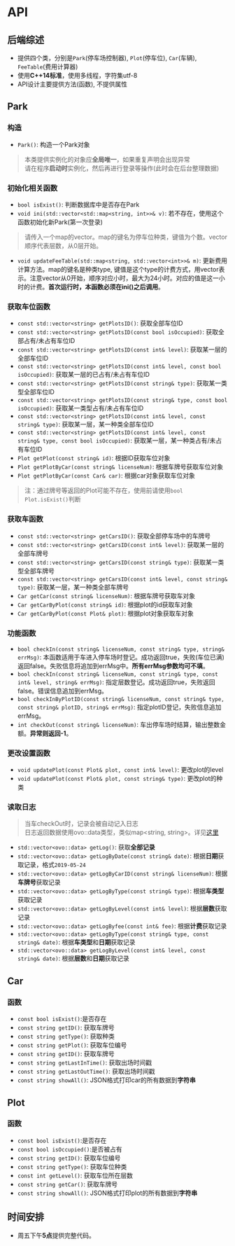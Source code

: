 # API

## 后端综述
- 提供四个类，分别是`Park`(停车场控制器), `Plot`(停车位), `Car`(车辆), `FeeTable`(费用计算器)
- 使用**C++14标准**，使用多线程，字符集utf-8
- API设计主要提供方法(函数), 不提供属性

## Park

### 构造
+ `Park()`: 构造一个Park对象
> 本类提供实例化的对象应**全局唯一**，如果重复声明会出现异常  
> 请在程序**启动时**实例化，然后再进行登录等操作(此时会在后台整理数据)

### 初始化相关函数
+ `bool isExist()`: 判断数据库中是否存在Park
+ `void ini(std::vector<std::map<string, int>>& v)`: 若不存在，使用这个函数初始化新Park(第一次登录)
> 请传入一个map的vector。map的键名为停车位种类，键值为个数。vector顺序代表层数，从0层开始。
+ `void updateFeeTable(std::map<string, std::vector<int>>& m)`: 更新费用计算方法。map的键名是种类type, 键值是这个type的计费方式，用vector表示。注意vector从0开始，顺序对应小时，最大为24小时。对应的值是这一小时的计费。**首次运行时，本函数必须在ini()之后调用**。

### 获取车位函数
+ `const std::vector<string> getPlotsID()`: 获取全部车位ID
+ `const std::vector<string> getPlotsID(const bool isOccupied)`: 获取全部占有/未占有车位ID
+ `const std::vector<string> getPlotsID(const int& level)`: 获取某一层的全部车位ID
+ `const std::vector<string> getPlotsID(const int& level, const bool isOccupied)`: 获取某一层的已占有/未占有车位ID
+ `const std::vector<string> getPlotsID(const string& type)`: 获取某一类型全部车位ID
+ `const std::vector<string> getPlotsID(const string& type, const bool isOccupied)`: 获取某一类型占有/未占有车位ID
+ `const std::vector<string> getPlotsID(const int& level, const string& type)`: 获取某一层，某一种类全部车位ID
+ `const std::vector<string> getPlotsID(const int& level, const string& type, const bool isOccupied)`: 获取某一层，某一种类占有/未占有车位ID
+ `Plot getPlot(const string& id)`: 根据ID获取车位对象
+ `Plot getPlotByCar(const string& licenseNum)`: 根据车牌号获取车位对象
+ `Plot getPlotByCar(const Car& car)`: 根据car对象获取车位对象

> 注：通过牌号等返回的Plot可能不存在，使用前请使用`bool Plot.isExist()`判断

### 获取车函数
+ `const std::vector<string> getCarsID()`: 获取全部停车场中的车牌号
+ `const std::vector<string> getCarsID(const int& level)`: 获取某一层的全部车牌号
+ `const std::vector<string> getCarsID(const string& type)`: 获取某一类型全部车牌号
+ `const std::vector<string> getCarsID(const int& level, const string& type)`: 获取某一层，某一种类全部车牌号
+ `Car getCar(const string& licenseNum)`: 根据车牌号获取车对象
+ `Car getCarByPlot(const string& id)`: 根据plot的id获取车对象
+ `Car getCarByPlot(const Plot& plot)`: 根据plot对象获取车对象

### 功能函数
+ `bool checkIn(const string& licenseNum, const string& type, string& errMsg)`: 本函数适用于车进入停车场时登记。成功返回true，失败(车位已满)返回false。失败信息将追加到errMsg中。**所有errMsg参数均可不填**。
+ `bool checkIn(const string& licenseNum, const string& type, const int& level, string& errMsg)`: 指定层数登记。成功返回true，失败返回false。错误信息追加到errMsg。
+ `bool checkInByPlotID(const string& licenseNum, const string& type, const string& plotID, string& errMsg)`: 指定plotID登记，失败信息追加errMsg。
+ `int checkOut(const string& licenseNum)`: 车出停车场时结算，输出整数金额。**异常则返回-1**。

### 更改设置函数
+ `void updatePlot(const Plot& plot, const int& level)`: 更改plot的level
+ `void updatePlot(const Plot& plot, const string& type)`: 更改plot的种类

### 读取日志
> 当车checkOut时，记录会被自动记入日志  
> 日志返回数据使用ovo::data类型，类似map<string, string>。详见[这里](https://github.com/eeeneko/ovo/tree/master/docs/ovo_data)
+ `std::vector<ovo::data> getLog()`: 获取**全部记录**
+ `std::vector<ovo::data> getLogByDate(const string& date)`: 根据**日期**获取记录，格式`2019-05-24`
+ `std::vector<ovo::data> getLogByCarID(const string& licenseNum)`: 根据**车牌号**获取记录
+ `std::vector<ovo::data> getLogByType(const string& type)`: 根据**车类型**获取记录
+ `std::vector<ovo::data> getLogByLevel(const int& level)`: 根据**层数**获取记录
+ `std::vector<ovo::data> getLogByfee(const int& fee)`: 根据**计费**获取记录
+ `std::vector<ovo::data> getLogByType(const string& type, const string& date)`: 根据**车类型**和**日期**获取记录
+ `std::vector<ovo::data> getLogByLevel(const int& level, const string& date)`: 根据**层数**和**日期**获取记录

## Car

### 函数
+ `const bool isExist()`:是否存在
+ `const string getID()`: 获取车牌号
+ `const string getType()`: 获取种类
+ `const string getPlot()`: 获取车位编号
+ `const string getID()`: 获取车牌号
+ `const string getLastInTime()`: 获取出场时间戳
+ `const string getLastOutTime()`: 获取出场时间戳
+ `const string showAll()`: JSON格式打印car的所有数据到**字符串**


## Plot

### 函数
+ `const bool isExist()`:是否存在
+ `const bool isOccupied()`:是否被占有
+ `const string getID()`: 获取车位编号
+ `const string getType()`: 获取车位种类
+ `const int getLevel()`: 获取车位所在层数
+ `const string getCar()`: 获取车牌号
+ `const string showAll()`: JSON格式打印plot的所有数据到**字符串**



## 时间安排
- 周五下午**5点**提供完整代码。






